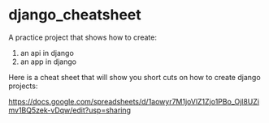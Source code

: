 
# django_cheatsheet
A practice project that shows how to create:
1) an api in django
2) an app in django

Here is a cheat sheet that will show you short cuts on how to create django projects: 

https://docs.google.com/spreadsheets/d/1aowyr7M1joVlZ1Zjo1PBo_Ojl8UZimv1BQ5zek-vDqw/edit?usp=sharing
